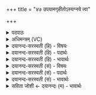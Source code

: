 +++
title = "४७ उपयामगृहीतोऽस्यग्नये त्वा"

+++
<details><summary>पदपाठः</summary>

उ॒प॒या॒मगृ॑हीत॒ इत्यु॑पया॒मऽगृ॑हीतः। अ॒सि॒। अ॒ग्नये॑। त्वा॒। गा॒य॒त्रछ॑न्दस॒मिति॑ गाय॒त्रऽछन्द॑सम्। गृ॒ह्णा॒मि॒। इन्द्रा॑य। त्वा॒। त्रि॒ष्टुप्छ॑न्दसम्। त्रि॒स्तुप्छ॑न्दस॒मिति॑ त्रि॒स्तुप्ऽछ॑न्दसम्। गृ॒ह्णा॒मि॒। विश्वे॑भ्यः। त्वा॒। दे॒वेभ्यः॑। जग॑च्छन्दस॒मि॑ति॒ जग॑त्ऽछन्दसम्। गृ॒ह्णा॒मि॒। अ॒नु॒ष्टुप्। अ॒नु॒स्तुबित्य॑नु॒ऽस्तुप्। ते॒। अ॒भि॒ग॒र। इत्य॑भिऽग॒रः। ४७।
</details>

<details><summary>अधिमन्त्रम् (VC)</summary>

- विश्वकर्म्मेन्द्रो देवता
- शास ऋषिः
- विराड् ब्राह्मी बृहती
- मध्यमः
</details>

<details><summary>दयानन्द-सरस्वती (हि) - विषयः</summary>

फिर भी प्रकारान्तर से उसी विषय का उपदेश अगले मन्त्र में किया है ॥
</details>

<details><summary>दयानन्द-सरस्वती (हि) - पदार्थः</summary>

पदार्थान्वयभाषाः -  हे (विश्वकर्म्मन्) अच्छे-अच्छे कर्म्म करनेवाले जन ! मैं जो (ते) आप का (अनुष्टुप्) अज्ञान का छुड़ानेवाला (अभिगरः) सब प्रकार से विख्यात प्रशंसावाक्य है, उन अग्नि आदि पदार्थों के गुण कहनेवाले गायत्री छन्दयुक्त वेदमन्त्रों के अर्थ को जाननेवाले (त्वा) आप को (अग्नये) अग्नि आदि पदार्थों के गुण जानने के लिये (गृह्णामि) स्वीकार करता हूँ, वा (त्रिष्टुप्छन्दसम्) परम ऐश्वर्य्य देनेवाले त्रिष्टुप् छन्दयुक्त वेदमन्त्रों का अर्थ करानेहारे (त्वा) आपको (इन्द्राय) परम ऐश्वर्य्य की प्राप्ति के लिये (गृह्णामि) स्वीकार करता हूँ, (जगच्छन्दसम्) समस्त जगत् के दिव्य-दिव्य गुण, कर्म्म और स्वभाव के बोधक वेदमन्त्रों का अर्थविज्ञान करानेवाले (त्वा) आप को (विश्वेभ्यः) समस्त (देवेभ्यः) अच्छे-अच्छे गुण, कर्म्म और स्वभावों के लिये (गृह्णामि) स्वीकार करता हूँ, (उपयामगृहीतः) उक्त सब काम के लिये हम लोगों ने आप को सब प्रकार स्वीकार कर रक्खा (असि) है ॥४७॥
</details>

<details><summary>दयानन्द-सरस्वती (हि) - भावार्थः</summary>

भावार्थभाषाः -  इस मन्त्र में पिछले मन्त्र से (विश्वकर्म्मन्) इस पद की अनुवृत्ति आती है। मनुष्यों को चाहिये कि अग्नि आदि पदार्थविद्या साधन करानेवाली क्रियाओं का उत्तम बोध करानेवाले गायत्री आदि छन्दयुक्त ऋग्वेदादि वेदों के बोध होने के लिये उत्तम पढ़ानेवाले का सेवन करें, क्योंकि उत्तम पढ़ानेवाले के विना किसी को विद्या नहीं प्राप्त हो सकती ॥४७॥
</details>

<details><summary>दयानन्द-सरस्वती (सं) - विषयः</summary>

पुनः प्रकारान्तरेण तदेवाह ॥
</details>

<details><summary>दयानन्द-सरस्वती (सं) - पदार्थः</summary>

पदार्थान्वयभाषाः -  हे विश्वकर्म्मन्नहं यस्य ते तवानुष्टुबभिगरोऽस्ति, तं गायत्रच्छन्दसं त्वाग्नये गृह्णामि, त्रिष्टुप्छन्दसं त्वेन्द्राय गृह्णामि, जगच्छन्दसं त्वा विश्वेभ्यो देवेभ्यो गृह्णामि। एतदर्थमस्माभिस्त्वमुपयामगृहीतोऽसि ॥४७॥
</details>

<details><summary>दयानन्द-सरस्वती (सं) - भावार्थः</summary>

भावार्थभाषाः -  अत्र मन्त्रे पूर्वस्मान्मन्त्राद् विश्वकर्म्मन्निति पदमनुवर्त्तते। मनुष्यैरग्न्यादिविद्यासाधनक्रियाविज्ञापकानां गायत्र्यादिछन्दोन्वितानामृग्वेदादीनां बोधायाध्यापकः संसेवनीयोऽस्ति, नह्येतेन विना कस्यचिद् विद्याप्राप्तिर्भवितुं शक्या ॥४७॥
</details>

<details><summary>सविता जोशी ← दयानन्दः (म) - भावार्थः</summary>

भावार्थभाषाः -  या मंत्रात मागील मंत्रातील (विश्वकर्मन्) या पदाची अनुवृत्ती झालेली आहे. माणसांनी अग्नी इत्यादीबाबतचे पदार्थ विज्ञान कळण्यासाठी व गायत्री इत्यादी छन्दयुक्त ऋग्वेद वगैरे वेदमंत्रांचा बोध होण्यासाठी उत्तम विद्वानांची संगत धरावी, कारण ऋग्वेद इत्यादी शिकविणाऱ्याखेरीज उत्तम विद्या प्राप्त होऊ शकत नाही.
</details>